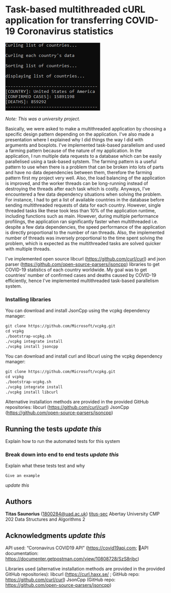 # Task-based multithreaded cURL application for transferring COVID-19 Coronavirus statistics

![](images/run.png)

*Note: This was a university project.*

Basically, we were asked to make a multithreaded application by choosing a specific design pattern depending on the application. 
I've also made a presentation where I explained why I did things the way I did with arguments and boxplots. I've implemented task-based parallelism and used a farming pattern because of the nature of my application. In the application, I run multiple data requests to a database which can be easily parallelised using a task-based sytstem. The farming pattern is a useful pattern to use when there is a problem that can be broken into lots of parts and have no data dependencies between them, therefore the farming pattern first my project very well. Also, the load balancing of the application is improved, and the worker threads can be long-running instead of destroying the threads after each task which is costly. Anyways, I've encountered a few data dependency situations when solving the problem. For instance, I had to get a list of available countries in the database before sending multithreaded requests of data for each country. However, single threaded tasks like these took less than 10% of the application runtime, including functions such as main. However, during multiple performance profilings, the application ran significantly faster when multithreaded i.e. despite a few data dependencies, the speed performance of the application is directly proportional to the number of ran threads. Also, the implemented number of threads was inversely proportional to the time spent solving the problem, which is expected as the multithreaded tasks are solved quicker with multiple threads. 

I've implemented open source libcurl (https://github.com/curl/curl) and json parser (https://github.com/open-source-parsers/jsoncpp) libraries to get COVID-19 statistics of each country worldwide. My goal was to get countries’ number of confirmed cases and deaths caused by COVID-19 efficiently, hence I've implemented multithreaded task-based parallelism system. 

### Installing libraries

You can download and install JsonCpp using the vcpkg dependency manager:
```
git clone https://github.com/Microsoft/vcpkg.git
cd vcpkg
./bootstrap-vcpkg.sh
./vcpkg integrate install
./vcpkg install jsoncpp
```

You can download and install curl and libcurl using the vcpkg dependency manager:

```
git clone https://github.com/Microsoft/vcpkg.git
cd vcpkg
./bootstrap-vcpkg.sh
./vcpkg integrate install
./vcpkg install libcurl
```

Alternative installation methods are provided in the provided GitHub repositories:
libcurl (https://github.com/curl/curl)
JsonCpp (https://github.com/open-source-parsers/jsoncpp)

## Running the tests *update this*

Explain how to run the automated tests for this system

### Break down into end to end tests *update this*

Explain what these tests test and why

```
Give an example
```

*update this*

## Authors
**Titas Saunorius** (1800284@uad.ac.uk) [titus-sec](https://github.com/titus-sec)
Abertay University
CMP 202 Data Structures and Algorithms 2

## Acknowledgments *update this*

API used: “Coronavirus COVID19 API” (https://covid19api.com; API documentation: https://documenter.getpostman.com/view/10808728/SzS8rjbc)

Libraries used (alternative installation methods are provided in the provided GitHub repositories):
libcurl (https://curl.haxx.se/ ; GitHub repo: https://github.com/curl/curl)
JsonCpp (GitHub repo: https://github.com/open-source-parsers/jsoncpp)
